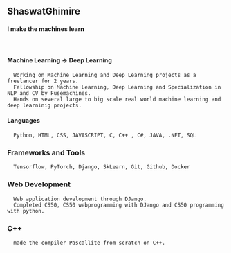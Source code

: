 ## ShaswatGhimire
#### I make the machines learn
&nbsp;
#### Machine Learning -> Deep Learning
``` 
  Working on Machine Learning and Deep Learning projects as a freelancer for 2 years.
  Fellowship on Machine Learning, Deep Learning and Specialization in NLP and CV by Fusemachines. 
  Hands on several large to big scale real world machine learning and deep learninig projects.
```

#### Languages
```
  Python, HTML, CSS, JAVASCRIPT, C, C++ , C#, JAVA, .NET, SQL
```

### Frameworks and Tools
```
  Tensorflow, PyTorch, Django, SkLearn, Git, Github, Docker
```

### Web Development
```
  Web application development through DJango.
  Completed CS50, CS50 webprogramming with DJango and CS50 programming with python.
```

### C++
```
  made the compiler Pascallite from scratch on C++.
```
